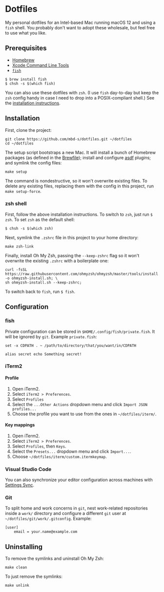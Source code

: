 # Dotfiles

My personal dotfiles for an Intel-based Mac running macOS 12 and using a `fish` shell. You probably don't want to adopt these wholesale, but feel free to use what you like.

## Prerequisites

- [Homebrew](https://brew.sh/)
- [Xcode Command Line Tools](https://mac.install.guide/commandlinetools/index.html)
- [`fish`](https://fishshell.com/)

```shell
$ brew install fish
$ chsh -s $(which fish)
```

You can also use these dotfiles with `zsh`. (I use `fish` day-to-day but keep the `zsh` config handy in case I need to drop into a POSIX-compliant shell.) See the [installation instructions](#zsh-shell).

## Installation

First, clone the project:

```shell
git clone https://github.com/mbd-s/dotfiles.git ~/dotfiles
cd ~/dotfiles
```

The setup script bootstraps a new Mac. It will install a bunch of Homebrew packages (as defined in the [Brewfile](Brewfile)); install and configure [asdf](https://github.com/asdf-vm/asdf) plugins; and symlink the config files:

```shell
make setup
```

The command is nondestructive, so it won't overwrite existing files. To delete any existing files, replacing them with the config in this project, run `make setup-force`.

### zsh shell

First, follow the above installation instructions. To switch to `zsh`, just run `$ zsh`. To set `zsh` as the default shell:

```shell
$ chsh -s $(which zsh)
```

Next, symlink the `.zshrc` file in this project to your home directory:

```shell
make zsh-link
```

Finally, install Oh My Zsh, passing the `--keep-zshrc` flag so it won't overwrite the existing `.zshrc` with a boilerplate one:

```shell
curl -fsSL https://raw.githubusercontent.com/ohmyzsh/ohmyzsh/master/tools/install.sh -o ohmyzsh-install.sh; \
sh ohmyzsh-install.sh --keep-zshrc;
```

To switch back to `fish`, run `$ fish`.

## Configuration

### fish

Private configuration can be stored in `$HOME/.config/fish/private.fish`. It will be ignored by `git`. Example `private.fish`:

```shell
set -x CDPATH . ~ /path/to/directory/that/you/want/in/CDPATH

alias secret echo Something secret!
```

### iTerm2

#### Profile

1. Open iTerm2.
2. Select `iTerm2 > Preferences`.
3. Select `Profiles`
4. Select the `...Other Actions` dropdown menu and click `Import JSON profiles...`
5. Choose the profile you want to use from the ones in `~/dotfiles/iterm/`.

#### Key mappings

1. Open iTerm2.
2. Select `iTerm2 > Preferences`.
3. Select `Profiles`, then `Keys`.
4. Select the `Presets...` dropdown menu and click `Import...`.
5. Choose `~/dotfiles/iterm/custom.itermkeymap`.
### Visual Studio Code

You can also synchronize your editor configuration across machines with [Settings Sync](https://code.visualstudio.com/docs/editor/settings-sync).

### Git

To split home and work concerns in `git`, nest work-related repositories inside a `work/` directory and configure a different `git` user at `~/dotfiles/git/work/.gitconfig`. Example:

```
[user]
	email = your.name@example.com
```

## Uninstalling

To remove the symlinks and uninstall Oh My Zsh:

```shell
make clean
```

To just remove the symlinks:

```shell
make unlink
```
